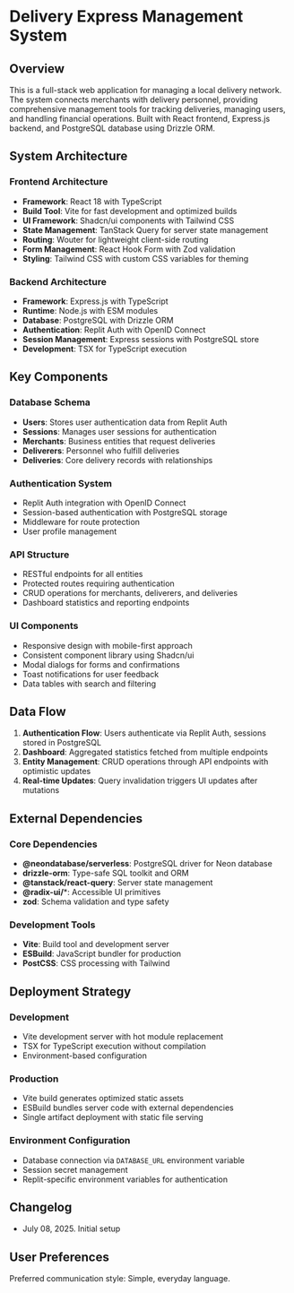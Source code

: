 # Delivery Express Management System

## Overview

This is a full-stack web application for managing a local delivery network. The system connects merchants with delivery personnel, providing comprehensive management tools for tracking deliveries, managing users, and handling financial operations. Built with React frontend, Express.js backend, and PostgreSQL database using Drizzle ORM.

## System Architecture

### Frontend Architecture
- **Framework**: React 18 with TypeScript
- **Build Tool**: Vite for fast development and optimized builds
- **UI Framework**: Shadcn/ui components with Tailwind CSS
- **State Management**: TanStack Query for server state management
- **Routing**: Wouter for lightweight client-side routing
- **Form Management**: React Hook Form with Zod validation
- **Styling**: Tailwind CSS with custom CSS variables for theming

### Backend Architecture
- **Framework**: Express.js with TypeScript
- **Runtime**: Node.js with ESM modules
- **Database**: PostgreSQL with Drizzle ORM
- **Authentication**: Replit Auth with OpenID Connect
- **Session Management**: Express sessions with PostgreSQL store
- **Development**: TSX for TypeScript execution

## Key Components

### Database Schema
- **Users**: Stores user authentication data from Replit Auth
- **Sessions**: Manages user sessions for authentication
- **Merchants**: Business entities that request deliveries
- **Deliverers**: Personnel who fulfill deliveries
- **Deliveries**: Core delivery records with relationships

### Authentication System
- Replit Auth integration with OpenID Connect
- Session-based authentication with PostgreSQL storage
- Middleware for route protection
- User profile management

### API Structure
- RESTful endpoints for all entities
- Protected routes requiring authentication
- CRUD operations for merchants, deliverers, and deliveries
- Dashboard statistics and reporting endpoints

### UI Components
- Responsive design with mobile-first approach
- Consistent component library using Shadcn/ui
- Modal dialogs for forms and confirmations
- Toast notifications for user feedback
- Data tables with search and filtering

## Data Flow

1. **Authentication Flow**: Users authenticate via Replit Auth, sessions stored in PostgreSQL
2. **Dashboard**: Aggregated statistics fetched from multiple endpoints
3. **Entity Management**: CRUD operations through API endpoints with optimistic updates
4. **Real-time Updates**: Query invalidation triggers UI updates after mutations

## External Dependencies

### Core Dependencies
- **@neondatabase/serverless**: PostgreSQL driver for Neon database
- **drizzle-orm**: Type-safe SQL toolkit and ORM
- **@tanstack/react-query**: Server state management
- **@radix-ui/***: Accessible UI primitives
- **zod**: Schema validation and type safety

### Development Tools
- **Vite**: Build tool and development server
- **ESBuild**: JavaScript bundler for production
- **PostCSS**: CSS processing with Tailwind

## Deployment Strategy

### Development
- Vite development server with hot module replacement
- TSX for TypeScript execution without compilation
- Environment-based configuration

### Production
- Vite build generates optimized static assets
- ESBuild bundles server code with external dependencies
- Single artifact deployment with static file serving

### Environment Configuration
- Database connection via `DATABASE_URL` environment variable
- Session secret management
- Replit-specific environment variables for authentication

## Changelog

- July 08, 2025. Initial setup

## User Preferences

Preferred communication style: Simple, everyday language.